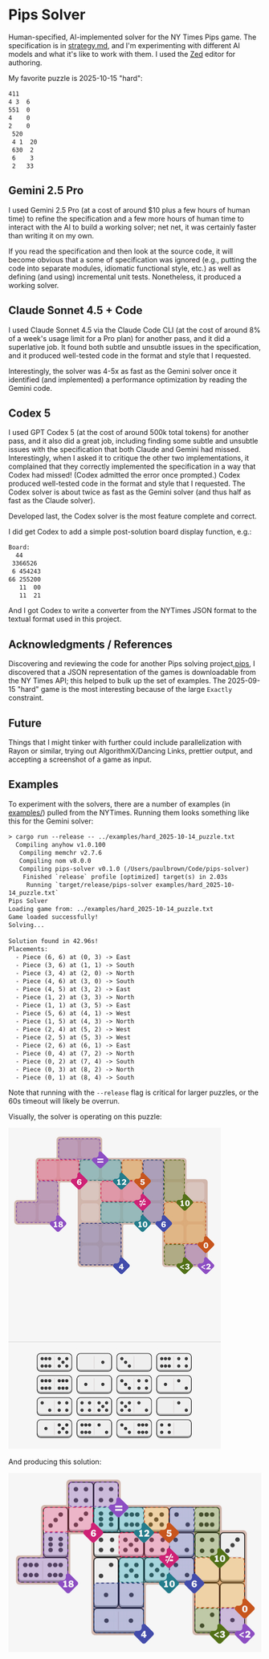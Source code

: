 # Pips Solver
Human-specified, AI-implemented solver for the NY Times Pips game.  The specification is in [strategy.md](strategy.md), and I'm experimenting with different AI models and what it's like to work with them.  I used the [Zed](https://zed.dev) editor for authoring.

My favorite puzzle is 2025-10-15 "hard":

```
411
4 3  6
551  0
4    0
2    0
 520
 4 1  20
 630  2
 6    3
 2   33
```

## Gemini 2.5 Pro
I used Gemini 2.5 Pro (at a cost of around $10 plus a few hours of human time) to refine the specification and a few more hours of human time to interact with the AI to build a working solver; net net, it was certainly faster than writing it on my own.

If you read the specification and then look at the source code, it will become obvious that a some of specification was ignored (e.g., putting the code into separate modules, idiomatic functional style, etc.) as well as defining (and using) incremental unit tests.  Nonetheless, it produced a working solver.

## Claude Sonnet 4.5 + Code
I used Claude Sonnet 4.5 via the Claude Code CLI (at the cost of around 8% of a week's usage limit for a Pro plan) for another pass, and it did a superlative job.  It found both subtle and unsubtle issues in the specification, and it produced well-tested code in the format and style that I requested.

Interestingly, the solver was 4-5x as fast as the Gemini solver once it identified (and implemented) a performance optimization by reading the Gemini code.

## Codex 5
I used GPT Codex 5 (at the cost of around 500k total tokens) for another pass, and it also did a great job, including finding some subtle and unsubtle issues with the specification that both Claude and Gemini had missed.  Interestingly, when I asked it to critique the other two implementations, it complained that they correctly implemented the specification in a way that Codex had missed!  (Codex admitted the error once prompted.)  Codex produced well-tested code in the format and style that I requested.  The Codex solver is about twice as fast as the Gemini solver (and thus half as fast as the Claude solver).

Developed last, the Codex solver is the most feature complete and correct.

I did get Codex to add a simple post-solution board display function, e.g.:

```
Board:
  44
 3366526
 6 454243
66 255200
   11  00
   11  21
```

And I got Codex to write a converter from the NYTimes JSON format to the textual format used in this project.

## Acknowledgments / References
Discovering and reviewing the code for another Pips solving project,[pips](https://github.com/ematth/pips), I discovered that a JSON representation of the games is downloadable from the NY Times API; this helped to bulk up the set of examples.  The 2025-09-15 "hard" game is the most interesting because of the large `Exactly` constraint.

## Future
Things that I might tinker with further could include parallelization with Rayon or similar, trying out AlgorithmX/Dancing Links, prettier output, and accepting a screenshot of a game as input.

## Examples
To experiment with the solvers, there are a number of examples (in [examples/](examples)) pulled from the NYTimes.  Running them looks something like this for the Gemini solver:

```
> cargo run --release -- ../examples/hard_2025-10-14_puzzle.txt
  Compiling anyhow v1.0.100
   Compiling memchr v2.7.6
   Compiling nom v8.0.0
   Compiling pips-solver v0.1.0 (/Users/paulbrown/Code/pips-solver)
    Finished `release` profile [optimized] target(s) in 2.03s
     Running `target/release/pips-solver examples/hard_2025-10-14_puzzle.txt`
Pips Solver
Loading game from: ../examples/hard_2025-10-14_puzzle.txt
Game loaded successfully!
Solving...

Solution found in 42.96s!
Placements:
  - Piece (6, 6) at (0, 3) -> East
  - Piece (3, 6) at (1, 1) -> South
  - Piece (3, 4) at (2, 0) -> North
  - Piece (4, 6) at (3, 0) -> South
  - Piece (4, 5) at (3, 2) -> East
  - Piece (1, 2) at (3, 3) -> North
  - Piece (1, 1) at (3, 5) -> East
  - Piece (5, 6) at (4, 1) -> West
  - Piece (1, 5) at (4, 3) -> North
  - Piece (2, 4) at (5, 2) -> West
  - Piece (2, 5) at (5, 3) -> West
  - Piece (2, 6) at (6, 1) -> East
  - Piece (0, 4) at (7, 2) -> North
  - Piece (0, 2) at (7, 4) -> South
  - Piece (0, 3) at (8, 2) -> North
  - Piece (0, 1) at (8, 4) -> South
```

Note that running with the `--release` flag is critical for larger puzzles, or the 60s timeout will likely be overrun.

Visually, the solver is operating on this puzzle:

![unsolved puzzle](/images/IMG_8091.jpeg)

And producing this solution:

![solved puzzle](/images/IMG_8092.jpeg)
